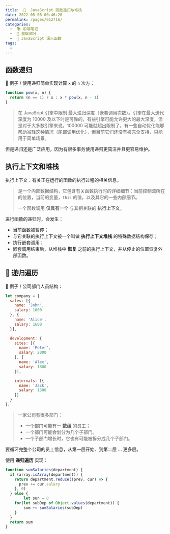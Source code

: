 ```yaml
---
title:  🚝  JavaScript 函数递归与堆栈
date: 2022-05-08 00:46:20
permalink: /pages/612716/
categories:
  -  📚 前端笔记
  -  🚶 基础部分
  -  📗 JavaScript 深入函数
tags:
  - 
---
```




## 函数递归

🌰 例子 / 使用递归简单实现计算 `x` 的 `n` 次方：

```js
function pow(x, n) {
  return (n == 1) ? x : x * pow(x, n - 1)
}
```



> 在 JavaSript 引擎中限制 最大递归深度（嵌套调用次数）。引擎在最大迭代深度为 10000 及以下时是可靠的，有些引擎可能允许更大的最大深度，但是对于大多数引擎来说，100000 可能就超出限制了。有一些自动优化能够帮助减轻这种情况（尾部调用优化），但目前它们还没有被完全支持，只能用于简单场景。

但是递归还是广泛应用，因为有很多事务使用递归更简洁并且更容易维护。



## 执行上下文和堆栈

执行上下文：有关正在运行的函数的执行过程的相关信息。

> 是一个内部数据结构，它包含有关函数执行时的详细细节：当前控制流所在的位置，当前的变量，`this` 的值，以及其它的一些内部细节。
>
> 一个函数调用 **仅具有一个** 与其相关联的 **执行上下文**。



进行函数的递归时，会发生：

+ 当前函数被暂停；
+ 与它关联的执行上下文被一个叫做 **执行上下文堆栈** 的特殊数据结构保存；
+ 执行嵌套调用；
+ 嵌套调用结束后，从堆栈中 **恢复** 之前的执行上下文，并从停止的位置恢复外部函数。



## :apple: 递归遍历

🌰 例子 / 公司部门人员结构： 
```js
let company = {
  sales: [{
    name: 'John',
    salary: 1000
  }, {
    name: 'Alice',
    salary: 1600
  }],

  development: {
    sites: [{
      name: 'Peter',
      salary: 2000
    }, {
      name: 'Alex',
      salary: 1800
    }],

    internals: [{
      name: 'Jack',
      salary: 1300
    }]
  }
};
```

> 一家公司有很多部门：
>
> + 一个部门可能有一 **数组** 的员工；
> + 一个部门可能会划分为几个子部门。
> + 一个子部门增长时，它也有可能被拆分成几个子部门。

要循环完整个公司的员工信息，从第一层开始、到第二层 … 更多层。

使用 **递归遍历** 实现：

```js
function sumSalaries(department) {
  if (array.isArray(department)) {
    return department.reduce((prev, cur) => {
      prev += cur.salary
    }, 0)
  } else {
		let sun = 0
    for(let subDep of Object.values(department)) {
    	sum += sumSalaries(subDep)
    }
  }  
  return sum
}
```

